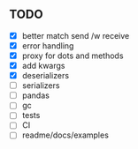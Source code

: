 ## TODO

- [x] better match send /w receive
- [x] error handling
- [x] proxy for dots and methods
- [x] add kwargs
- [x] deserializers
- [ ] serializers
- [ ] pandas
- [ ] gc
- [ ] tests
- [ ] CI
- [ ] readme/docs/examples
